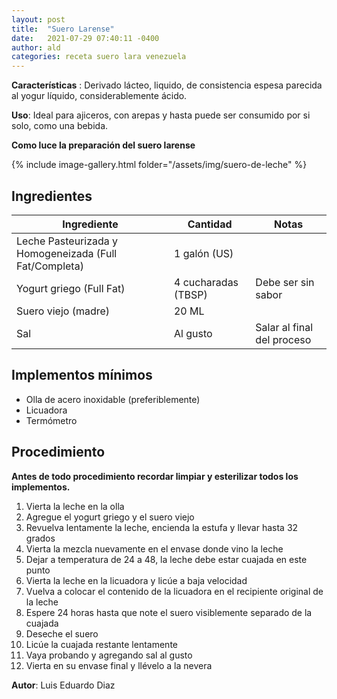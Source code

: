 ```yaml
---
layout: post
title:  "Suero Larense"
date:   2021-07-29 07:40:11 -0400
author: ald
categories: receta suero lara venezuela
---
```


**Características** : Derivado lácteo, liquido, de consistencia espesa parecida al yogur líquido, considerablemente ácido.

**Uso**: Ideal para ajiceros, con arepas y hasta puede ser consumido por si solo, como una bebida.

**Como luce la preparación del suero larense**

{% include image-gallery.html folder="/assets/img/suero-de-leche" %} 

## Ingredientes

Ingrediente | Cantidad | Notas
------------| ---------| -----
Leche Pasteurizada y Homogeneizada (Full Fat/Completa) | 1 galón (US) |
Yogurt griego (Full Fat) | 4 cucharadas (TBSP) | Debe ser sin sabor
Suero viejo (madre) | 20 ML | 
Sal | Al gusto | Salar al final del proceso 

## Implementos mínimos

- Olla de acero inoxidable (preferiblemente)
- Licuadora
- Termómetro

## Procedimiento

**Antes de todo procedimiento recordar limpiar y esterilizar todos los implementos.**

1. Vierta la leche en la olla
2. Agregue el yogurt griego y el suero viejo
3. Revuelva lentamente la leche, encienda la estufa y llevar hasta 32 grados
4. Vierta la mezcla nuevamente en el envase donde vino la leche
5. Dejar a temperatura de 24 a 48, la leche debe estar cuajada en este punto
6. Vierta la leche en la licuadora y licúe a baja velocidad
7. Vuelva a colocar el contenido de la licuadora en el recipiente original de la leche
8. Espere 24 horas hasta que note el suero visiblemente separado de la cuajada
9. Deseche el suero
10. Licúe la cuajada restante lentamente
11. Vaya probando y agregando sal al gusto
12. Vierta en su envase final y llévelo a la nevera

**Autor**: Luis Eduardo Diaz